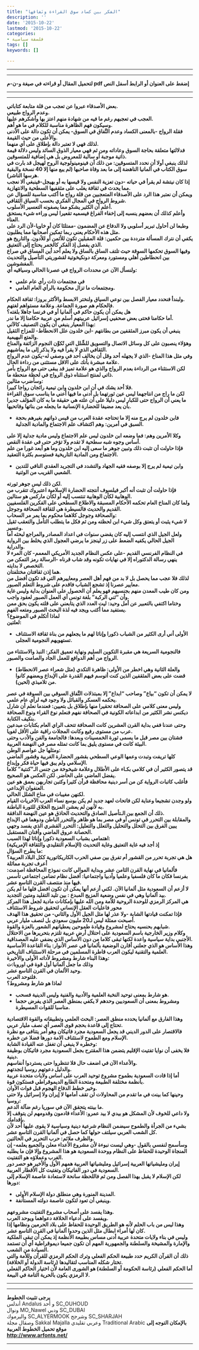 ```yaml
---
title: "الفكر بين كساد سوق القراءة ونَفاقها"
description: ''
date: '2015-10-22'
lastmod: '2015-10-22'
categories:
- فلسفة سياسية
tags: []
keywords: []

---
```

---

---

**لتحميل المقال أو قراءته في صيغة و-ن-م pdf إضغط على العنوان أو الرابط أسفل النص**

---



---

**بعض الأصدقاء عبروا عن تعجب من قلة متابعة كتاباتي.  
وعدم الرواج طبيعي.  
العجب في تعجبهم رغم ما فيه من شهادة منهم اعتز بها وأشكرهم عليها.  
وسيكون فهم الظاهرة مناسبة للكلام في ما هو أهم.  
فقلة الرواج -بالمعنى الكساد وعدم النَّفاق في السوق- يمكن أن تكون دالة على الأدنى والأعلى من حيث القيمة.  
لذلك فهي لا تعتبر دالة بإطلاق على أي منهما.  
فدلالتها متعلقة بحاجة السوق وعاداته ومن ثم فهي معيار الذوق السائد وليس دلالة قيمة ذاتية موجبة أو سالبة للمعروض بل هي إضافية للمتسوقين.  
لذلك ينبغي أولا أن نحدد المتسوقين: من ذلك أن فينومينولوجية الروح لهيجل قد بارت في سوق الكتاب في ألمانيا الناهضة إلى ما بعد وفاة صاحبها (لم يبع منها إلا 40 نسخة والبقية هرسها الناشر).  
إذا كان نيتشة لم يقرأ في حياته -دون تعزية النفس ولا قيسها به أو بهيجل-فينبغي ألا نعجب مما يحدث في ثقافة يغلب على مثقفيها السطحية والانتهازية.  
ويمكن أن نعتبر هذا الرد على الأصدقاء المتعجبين من قلة رواج ما أكتب مناسبة للسؤال عن شروط الرواج في المجال الفكري بحسب السياق الثقافي.  
أعلم أن الكثير يشكو مما يصفونه التعسير الأسلوب.  
وأعلم كذلك أن بعضهم ينسبه إلى إخفاء الفراغ فيسميه تقعيرا ليس وراءه شيء يستحق العناء.  
وطبعا لن أحاول تبرير أسلوبي ولا الدفاع عن المضمون -ممتلئا كان أو خاويا-لأن الرد على مثل هذه الأحكام يعني ربما تمكين أصحابها مما يطلبون.  
يكفي أن نترك المسألة مترددة بين حكمين: قلة المقبلين تكون للأثمن أو للأدون. والتاريخ هو الذي يفصل إذ الفكر كالخمر يحتاج إلى التعتيق.  
وفيها السوق تحكمها السوقة حيث تلتف الساق بالساق ولا يعلم أحد أين المساق في صراع بين انحطاطين أهلي ومستورد ومعركة دونكيخوتية لقشوريتي التأصيل والتحديث المغشوشين.  
ولنسأل الآن عن محددات الرواج في عصرنا الحالي وسياقيه أي:**

* **في مجتمعات ذات رأي عام علمي**
* **ومجتمعات ما تزال محكومة بالرأي العام العامي.**

**ولبندأ فنحدد معيار الفصل بين نوعي السياق ولنختر الابسط والأكثر بروزا: ثقافة الحكام.  
فالحكام هم صورة الجماعة. وعلامة مستواهم لغتهم.  
هل يمكن أن يكون حاكم في ألمانيا أو في فرنسا جاهلا بلغته؟  
أما حكامنا فحتى بعض صحفيي إسرائيل عربيتهم أسلم من عربية حكامنا إلا ما ندر.  
بهذا المعيار ينبغي أن يكون التصنيف كالآتي:  
ينبغي أن يكون مبرز المثقفين من بطانتهم -ابن خلدون علل الانحطاط- للمزاح الثقيل والمتع البهيمية.  
وهؤلاء ينصبون على كل وسائل الاتصال والتسويق للشِّلل التي تُكوِّن النجوم الزائفة والمناخ الثقافي الذي لا يقرأ فيه ولا يذكر إلى ما يماشيهم.  
وفي مثل هذا المناخ -الذي لا يجهله أحد وقل أن يخالف أحد في وصفي له-يكون عدم الرواج علامة مبشرة بأنك على الاقل مستثنى من رداءة الحال.  
لكن الاستثناء من الرداءة بعدم الرواج والذي هو علامة تميز قد يبقى حتى مع الرواج بأمر ذاتي لمنتج استثناه ذوق الرواج في لحظة منحطة ما.  
وسأضرب مثالين:  
فلا أحد يشك في أن ابن خلدون وابن تيمية رائجان رواجا كبيرا.  
لكن ما راج من انتاجهما ليس عين ثورتهما بل أدنى ما فيها أعني ما يناسب سوق القراءة  
ما يعني أن الرواج حتى للكبار ليس دليلا على أن علته هي حقيقة ما به كان المؤلف جديرا بأن يعد مضيفا للحضارة الإنسانية ما يجعله من بناتها وفاتحيها.**

* **فابن خلدون لم يرج منه إلا ما تحتاجه عقدة العرب من قيس ذواتهم بغيرهم بحجة السبق في أمرين: وهم اكتشاف علم الاجتماع والمادية الجدلية.**

**وكلا الأمرين وهم: فما وضعه ابن خلدون ليس علم الاجتماع وليس مادية جدلية إلا على أساس وجوه شبه سطحية لا تقدم ولا تؤخر حتى في عقدة النقص.  
فإذا حاولت أن تثبت ذلك وتبين جوهر ما سعى إليه ابن خلدون وما هو أبعد غورا من علم الاجتماع ومن المادية التاريخية فستوسم بكثرة التعقيد.**

* **وابن تيمية لم يرج إلا بوصفه فقيه الجهاد والتشدد في التجريد العقدي النافي للتدين الشعبي القريب من الوثنية.**

**لكن ذلك ليس جوهر ثورته.  
فإذا حاولت أن تثبت أنه أكبر فيلسوف أنتجته الحضارة الإسلامية اعتبروك تتقرب من الوهابية لكأن الوهابية تنتسب إليه أو لكأن ماركس هو ستالين.  
ولما كان المناخ العام تحكمه الأحكام المسبقة والاطلاع السطحي على الفكرين الفلسفيين القديم والحديث فالسيطرة هي لثقافة الصحافة وجوجل.  
والصحافة وجوجل كلاهما محكوم بما يمر مر السحاب:  
لا شيء يثبت أو يتعتق وكل شيء ابن لحظته ومن ثم فكل ما يتطلب التأمل والتعقب ثقيل وعسير.  
ولعل الجيل الذي انتسب إليه كان يقضي سنوات في اعداد المصادر والمراجع لبحثه أما الجيل الحالي يكفيه الضعط على زر لينجز ما يرضي العجول الذي يخلط بين الرواية والدراية.  
في النظام الفرنسي القديم -على عكس النظام الجديد الأمريكي المعمم- كان المرء لا ينهي رسالة الدكتوراه إلا في نهايات تكونه وقد شاب قرناه -الرسالة رمز التمكن من التخصص لا بدايته.  
هما إذن ثقافتان مختلفتان.  
لذلك فلا عجب مما يحصل بل لا بد من فهم أهل العصر ومعاييرهم التي قد تكون أفضل من معايير عصرنا إذ تشجع الشباب فاقدم على شروط التعلم الصبور.  
ومن كان طيب المعدن منهم بجنسيهم فهو يعلم أن الحصول على العنوان بداية وليس غاية وأن “ثني الركبة” بلغة تونس أي العمل الصبور لعقود واجب.  
وختاما اكتفي بالتعبير عن أمل وحيد: ليت العدد الذي يتابعني على قلته يكون بحق ممن يستفيد مما أكتب ويجد فيه لذة البحث الصبور ومتعه الفهم.  
لماذا أتكلم في الموضوع؟  
لعلتين:**

* **الأولى أني أرى الكثير من الشباب ذكورا وإناثا لهم ما يجعلهم من بناة ثقافة الاستئناف تستهويهم النجومية العجلى.**

**فالنجومية السريعة هي مقبرة التكوين السليم ونهاية تعميق الفكر: النبذ والاستثناء من الرواج من أهم الدوافع للعمل الجاد والصامت والصبور.**

* **والعلة الثانية وهي اخطر من الأولى: ظاهرة التكدي (مثل شعراء عصر الانحطاط) قضت على بعض المثقفين الذين كنت أتوسم فيهم القدرة على الإبداع وبعضهم كانوا من تلاميذي (لحين).**

**لا يمكن أن تكون “بياع” وصاحب “ابداع” إلا بمبتذلات النَّفاق السوقي بين السوقة في عصر يحكمه العسكر والقبائل ولا وجود فيه لرأي عام علمي.  
وليس معنى كلامي على الصحافة تحقيرا منها بإطلاق بل بتعيين: فعندما نعلم أن شارل ديكنس نشر الكثير من ابداعاته الكونية في الصحافة نفهم فنعلم نوع القراء ونوع الصحافة بنكيف الكتابة.  
وحتى عندنا ففي بداية القرن العشرين كانت الصحافة تتحف الراي العام بكتابات مبدعين عرب من مستوى رفيع وكانت المجلات راقية على الأقل لغويا.  
فشتان بين مصر قبل ما يسمى ثورة الخمسينات وبعدها: فالجامعة والفن والأدب وحتى البيئة كانت في مستوى يليق بما كانت تمثله مصر في النهضة العربية.  
ومثلها جل عواصم الوطن:  
كلها تريفت وتبدت وعمها الوعي السطحي بقشور الحضارة الغربية وقشور الماضي الإسلامي ولم يبق فيها حياة فكر وإبداع.  
قد يتصور الكثير أن في كلامي بكـاء على الأطلال وعلامة شيخوخة من جنس الـ”كنتية” كلاما يفضل الماضي على الحاضر. لكن العكس هو الصحيح.  
فأغلب كاتبات الرواية كن من أسر دينية محافظة قرأن كثيرا وكتبن تجاربهن بعمق هو عين العنفوان الإبداعي.  
لكنهن مغيبات في مناخ الشلل الحالي.  
ولو وجدن تشجيعا وعناية لكن فاتحات لعهد جديد لم يكن بوسع نساء العرب الآخريات القيام به لأنهن لم يعشن المزيج الخلاق للثورة الباطنة.  
ذلك أن الجمع بين الـتأصيل الصادق والتحديث الحاذق هو عين النهضة الدافقة.  
والمقابلة بين التحرر في تونس أو في مصر بما هو ظاهر والتحرر الباطن ودوهما في الإبداع يبين الفرق بين التحلل والتحليل والتعلل والتعليل: التحرر القشري الذي يفسد وجهي الحصانة عروق الماضي وأفنان المستقبل.  
اهتمامي بشباب السعودية ذكورا وإناثا لهذا السبب:  
إذ أجد فيه غاية التعتيق وغاية التحديث (الإسلام التقليدي والثقافة الإمريكية)  
ما يطرح السؤال:  
هل هي تجربة تحرر من القشور أم تفرق بين صفي الحرب الكاريكاتورية ككل البلاد العربية؟  
أعرف تجربة مماثلة  
:فألمانيا في نهاية القرن الثامن عشر وبداية الموالي كانت نموذج المحافظة اصدمت بفرنسا فكان ما كان فلسفيا وعلميا وأدبيا واجتماعيا: أفضل نظام تضامن اجتماعي تأسس فيها منذ منتصف القرن التاسع عشر.  
لا أزعم أن السعودية مثل ألمانيا الآن. لكني أزعم أنها يمكن أن تكون افضل فلها ما لم يكن بيد ألمانيا وهي في نفس وضعية المزيج المبدع : بين تليد التقليد ومتين التجديد.  
هي المركز الرمزي للوحدة الروحية للأمة ومن الله عليها بإمكانات مادية لجعل هذا المركز محور فاعليات العقل الإنساني لتحقيق شروط الاستئناف  
فإذا تمكنت قيادتها الشابة -ولا عذر لها مثل الجيل الأول والثاني- من تحقيق هذا الهدف أصبحت ممثلة ليس لـ20 مليون سعودي بل لنصف مليار عربي.  
شبابهم بحنسيه يحتاج لمشروع وقيادة طموحين يعطيانهم الشعور بالعزة والقوة.  
وكلام وزير الخارجية باسم السعودية على احتلال أرض عربية تلتزم بتحريرها من الاحتلال الأجنبي بداية سياسية واعدة لكنها تبقى كلاما من دون الأساس الذي يضفي عليه المصداقية.  
وهذا الأساس هو الذي جعلني أقارن الوضعية بألمانيا في عصر الأنوار: بناء القاعدة الأساسية العلمية والتقنية ليكون العرب قاطرة المسلمين في مرحلة الاستئناف التاريخي.  
وهذا البناء شارط ومشروط لأداته الأولى والأخيرة:  
وذلك ما جعل ألمانيا أول قوة في اوروبا:ت  
وحيد الألمان في القرن التاسع عشر.  
فلتوحد العرب.  
لماذا هو شارط ومشروط؟**

* **هو شارط بمعنى توحيد النخبة العلمية والأدبية والفنية وليس الدينية فسحب.**
* **ومشروط بمعنى أن السعوديين وحدهم لا يكفي بمنطق العصر الذي يفرض حجما مناسبا للقوات المسيطرة.**

**وهذا الفارق مع ألمانيا يحدده منطق العصر: البحث العلمي وتطبيقاته والقوة الاقتصادية تحتاج إلى قاعدة بحجم قوى العصر أي نصف مليار عربي.  
فالاقتصار على الدور الديني قد يجعل السعودية مجرد فاتيكان وهو أمر يتنافى مع نظرة الإسلام ومع الطموح لاستئناف الامة دورها فضلا عن خطره.  
وخطره لا ينبغي أن تغفل عنه القيادة الشابة:  
فلا يخفى أن نوايا تفتيت الإقليم يتضمن هذا المقترح بجعل السعودية مجرد فاتيكان بوظيفة دينية.  
والأعداء الآن في اضعف حال فلا تنتظروا حتى يستردوا أنفاسهم.  
والدليل دعوتهم روسيا لنجدتهم.  
أما إذا قادت السعودية بطموح مشروع توحيد العرب على اساس ولايات متحدة عربية بأنظمة مختلفة الطبيعة ومتحدة الطابع الديموقراطي فستكون قوة.  
وخير خطط الدفاع الهجوم قبل فوات الأوان.  
وحينها كما بينت في ما تقدم من المحاولات لن تقف أمامها لا إيران ولا إسرائيل ولا حتى روسيا:  
ما بينته يتحقق الآن في سوريا رغم ضآلة الدعم.  
ولا داعي للخوف لأن المشكل هو بيدي لا بيد عمرو: الأعداء قادمون وقدومهم لن يتوقف إلا بإقدامك.  
بشيء من الجرأة والطموح سيضمن النظام شرعية دينية وسياسية لا يقوى عليها أحد لأن كل الشعب العربي سيلتف حولها كما حصل في ألمانيا القرن التاسع عشر.  
والظرف ملائم: حرب التحرير في الحالتين.  
وسأسمح لنفسي بالقول -وهي ليست نبوءة لأن مشروع الأعداء معلن والجميع يعلمه- إن المنجاة الوحيدة للحفاظ على النظام ووحدة السعودية هو هذا المشروع وإلا فإن ما يطلبه الغرب وعملاؤه هو التفتيت.  
إيران ومليشياتها العربية إسرائيل ومليشياتها العربية همهم الأول والأخير هو حصر دور السعودية في دور الفاتيكان وتفتيت كل الأقطار العربية.  
لكن الإسلام لا يقبل بهذا الفصل ومن ثم فاللحظة سانحة لاستعادة عاصمة الإسلام إلى دورها:**

* **المدينة المنورة وهي منطلق دولة الإسلام الأولى.**
* **وينبغي أن تعود لتكون عاصمة دولته المستأنفة.**

**وهذا يفسد على أصحاب مشروع التفتيت مشروعهم.  
ويفسد على أدعياء الخلافة دعواهما ويوحد العرب.  
وهذا ليس من باب الحلم لأنه هو الطريق الوحيدة للحفاظ على بلاد الحرمين ونظامها إذا كان لها أمراء ابطال مثل الذين وحدوا ألمانيا في القرن التاسع عشر.  
وليس في بناء ولايات متحدة عربية أدنى مساس بطبيعة الأنظمة إذ يمكن أن تبقى الملكية والإمارة والمشيخة والسلطنة والجمهورية المهم أن تكون جميعا ديموقراطية أي أن تستمد السيادة من الشعب.  
ذلك أن القرآن الكريم حدد طبيعة الحكم الفعلي وترك الحكم الرمزي للقرآن وللأمة والتي تختار شكله المناسب لتقاليدها (رئاسة الدولة أو الخلافة).  
أما الحكم الفعلي (رئاسة الحكومة أو السلطنة) هو الشورى العامة لأن اختيار الحاكم الفعلي لا الرمزي يكون بالحرية التامة في البيعة.**

---

---

**يرجى تثبيت الخطوط**   
 أندلس Andalus  و أحد SC\_OUHOUD  
 ونوال MO\_Nawel  ودبي SC\_DUBAI   
 واليرموك SC\_ALYERMOOK  وشرجح SC\_SHARJAH   
 وصقال مجلة Sakkal Majalla وعربي تقليدي Traditional Arabic  **بالإمكان التوجه إلى موقع تحميل الخطوط العربية  
 http://www.arfonts.net/**

---

###